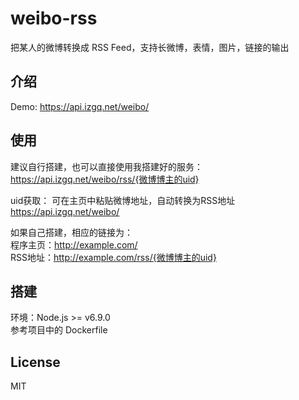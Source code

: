 # weibo-rss
把某人的微博转换成 RSS Feed，支持长微博，表情，图片，链接的输出

## 介绍
Demo: https://api.izgq.net/weibo/

## 使用
建议自行搭建，也可以直接使用我搭建好的服务：  
https://api.izgq.net/weibo/rss/{微博博主的uid}

uid获取：
可在主页中粘贴微博地址，自动转换为RSS地址  
https://api.izgq.net/weibo/

如果自己搭建，相应的链接为：  
程序主页：http://example.com/  
RSS地址：http://example.com/rss/{微博博主的uid}  

## 搭建
环境：Node.js >= v6.9.0  
参考项目中的 Dockerfile  

## License
MIT
